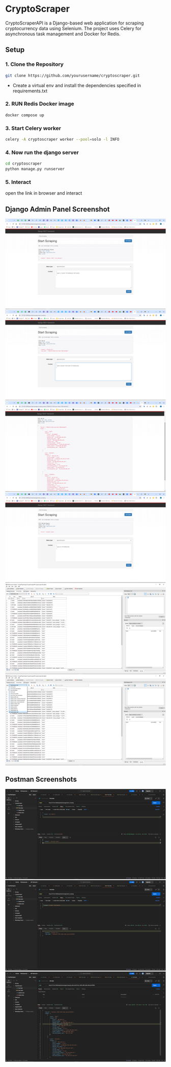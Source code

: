 # CryptoScraper

CryptoScraperAPI is a Django-based web application for scraping cryptocurrency data using Selenium. The project uses Celery for asynchronous task management and Docker for Redis.


## Setup

### 1. Clone the Repository

```bash
git clone https://github.com/yourusername/cryptoscraper.git
```
- Create a virtual env and install the dependencies specified in requirements.txt

### 2. RUN Redis Docker image

```bash
docker compose up
```

### 3. Start Celery worker 

```bash
celery -A cryptoscraper worker --pool=solo -l INFO
```

### 4. Now run the django server 

```bash
cd cryptoscraper
python manage.py runserver
```

### 5. Interact

open the link in browser and interact

## Django Admin Panel Screenshot
<img src="https://github.com/Shankjbs571/CryptoScraperAPI/blob/main/assets/admin_panel_ss/Screenshot%20(55).png?raw=true" alt="Screenshot" />
<img src="https://github.com/Shankjbs571/CryptoScraperAPI/blob/main/assets/admin_panel_ss/Screenshot%20(57).png?raw=true" alt="Screenshot" />
<img src="https://github.com/Shankjbs571/CryptoScraperAPI/blob/main/assets/admin_panel_ss/Screenshot%20(59).png?raw=true" alt="Screenshot" />
<img src="https://github.com/Shankjbs571/CryptoScraperAPI/blob/main/assets/admin_panel_ss/Screenshot%20(60).png?raw=true" alt="Screenshot" />
<img src="https://github.com/Shankjbs571/CryptoScraperAPI/blob/main/assets/admin_panel_ss/Screenshot%20(61).png?raw=true" alt="Screenshot" />
<img src="https://github.com/Shankjbs571/CryptoScraperAPI/blob/main/assets/admin_panel_ss/Screenshot%20(62).png?raw=true" alt="Screenshot" />


## Postman Screenshots
<img src="https://github.com/Shankjbs571/CryptoScraperAPI/blob/main/assets/postman_ss/Screenshot%20(63).png?raw=true" alt="Screenshot" />
<img src="https://github.com/Shankjbs571/CryptoScraperAPI/blob/main/assets/postman_ss/Screenshot%20(64).png?raw=true" alt="Screenshot" />
<img src="https://github.com/Shankjbs571/CryptoScraperAPI/blob/main/assets/postman_ss/Screenshot%20(65).png?raw=true" alt="Screenshot" />

